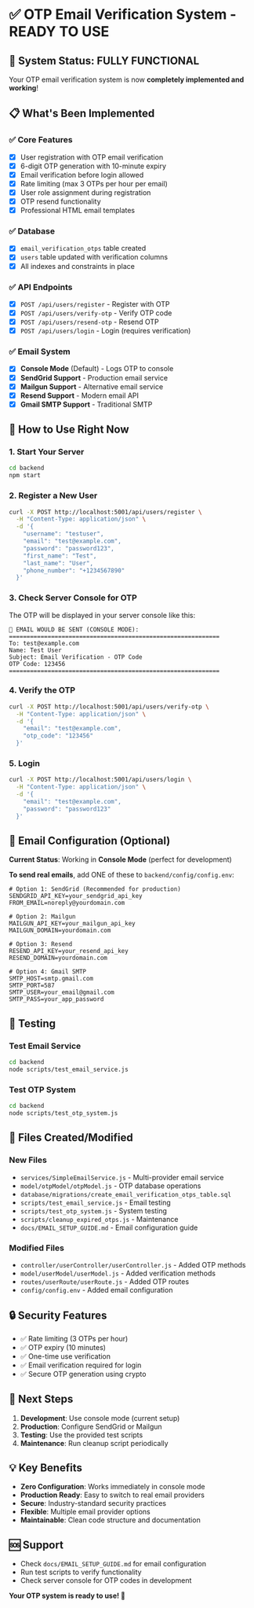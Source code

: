# ✅ OTP Email Verification System - READY TO USE

## 🎉 System Status: FULLY FUNCTIONAL

Your OTP email verification system is now **completely implemented and working**!

## 📋 What's Been Implemented

### ✅ **Core Features**
- [x] User registration with OTP email verification
- [x] 6-digit OTP generation with 10-minute expiry
- [x] Email verification before login allowed
- [x] Rate limiting (max 3 OTPs per hour per email)
- [x] User role assignment during registration
- [x] OTP resend functionality
- [x] Professional HTML email templates

### ✅ **Database**
- [x] `email_verification_otps` table created
- [x] `users` table updated with verification columns
- [x] All indexes and constraints in place

### ✅ **API Endpoints**
- [x] `POST /api/users/register` - Register with OTP
- [x] `POST /api/users/verify-otp` - Verify OTP code
- [x] `POST /api/users/resend-otp` - Resend OTP
- [x] `POST /api/users/login` - Login (requires verification)

### ✅ **Email System**
- [x] **Console Mode** (Default) - Logs OTP to console
- [x] **SendGrid Support** - Production email service
- [x] **Mailgun Support** - Alternative email service
- [x] **Resend Support** - Modern email API
- [x] **Gmail SMTP Support** - Traditional SMTP

## 🚀 How to Use Right Now

### **1. Start Your Server**
```bash
cd backend
npm start
```

### **2. Register a New User**
```bash
curl -X POST http://localhost:5001/api/users/register \
  -H "Content-Type: application/json" \
  -d '{
    "username": "testuser",
    "email": "test@example.com", 
    "password": "password123",
    "first_name": "Test",
    "last_name": "User",
    "phone_number": "+1234567890"
  }'
```

### **3. Check Server Console for OTP**
The OTP will be displayed in your server console like this:
```
📧 EMAIL WOULD BE SENT (CONSOLE MODE):
============================================================
To: test@example.com
Name: Test User
Subject: Email Verification - OTP Code
OTP Code: 123456
============================================================
```

### **4. Verify the OTP**
```bash
curl -X POST http://localhost:5001/api/users/verify-otp \
  -H "Content-Type: application/json" \
  -d '{
    "email": "test@example.com",
    "otp_code": "123456"
  }'
```

### **5. Login**
```bash
curl -X POST http://localhost:5001/api/users/login \
  -H "Content-Type: application/json" \
  -d '{
    "email": "test@example.com",
    "password": "password123"
  }'
```

## 📧 Email Configuration (Optional)

**Current Status**: Working in **Console Mode** (perfect for development)

**To send real emails**, add ONE of these to `backend/config/config.env`:

```env
# Option 1: SendGrid (Recommended for production)
SENDGRID_API_KEY=your_sendgrid_api_key
FROM_EMAIL=noreply@yourdomain.com

# Option 2: Mailgun
MAILGUN_API_KEY=your_mailgun_api_key
MAILGUN_DOMAIN=yourdomain.com

# Option 3: Resend
RESEND_API_KEY=your_resend_api_key
RESEND_DOMAIN=yourdomain.com

# Option 4: Gmail SMTP
SMTP_HOST=smtp.gmail.com
SMTP_PORT=587
SMTP_USER=your_email@gmail.com
SMTP_PASS=your_app_password
```

## 🧪 Testing

### Test Email Service
```bash
cd backend
node scripts/test_email_service.js
```

### Test OTP System
```bash
cd backend
node scripts/test_otp_system.js
```

## 📁 Files Created/Modified

### **New Files**
- `services/SimpleEmailService.js` - Multi-provider email service
- `model/otpModel/otpModel.js` - OTP database operations
- `database/migrations/create_email_verification_otps_table.sql`
- `scripts/test_email_service.js` - Email testing
- `scripts/test_otp_system.js` - System testing
- `scripts/cleanup_expired_otps.js` - Maintenance
- `docs/EMAIL_SETUP_GUIDE.md` - Email configuration guide

### **Modified Files**
- `controller/userController/userController.js` - Added OTP methods
- `model/userModel/userModel.js` - Added verification methods
- `routes/userRoute/userRoute.js` - Added OTP routes
- `config/config.env` - Added email configuration

## 🔒 Security Features

- ✅ Rate limiting (3 OTPs per hour)
- ✅ OTP expiry (10 minutes)
- ✅ One-time use verification
- ✅ Email verification required for login
- ✅ Secure OTP generation using crypto

## 🎯 Next Steps

1. **Development**: Use console mode (current setup)
2. **Production**: Configure SendGrid or Mailgun
3. **Testing**: Use the provided test scripts
4. **Maintenance**: Run cleanup script periodically

## 💡 Key Benefits

- **Zero Configuration**: Works immediately in console mode
- **Production Ready**: Easy to switch to real email providers
- **Secure**: Industry-standard security practices
- **Flexible**: Multiple email provider options
- **Maintainable**: Clean code structure and documentation

## 🆘 Support

- Check `docs/EMAIL_SETUP_GUIDE.md` for email configuration
- Run test scripts to verify functionality
- Check server console for OTP codes in development

**Your OTP system is ready to use! 🎉**
